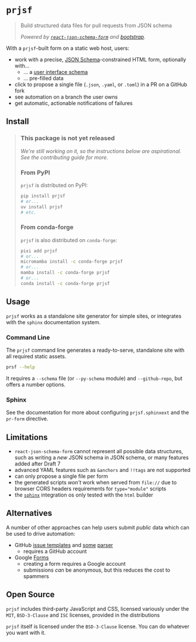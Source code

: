 # `prjsf`

> Build structured data files for pull requests from JSON schema
>
> _Powered by [`react-json-schema-form`][rjsf] and [bootstrap][bootstrap]._

[rjsf]: https://github.com/rjsf-team/react-jsonschema-form
[bootstrap]: https://github.com/twbs/bootstrap

With a `prjsf`-built form on a static web host, users:

- work with a precise, [JSON Schema][json-schema]-constrained HTML form, optionally
  with...
  - ... a [user interface schema][ui-schema]
  - ... pre-filled data
- click to propose a single file (`.json`, `.yaml`, or `.toml`) in a PR on a GitHub fork
- see automation on a branch the user owns
- get automatic, actionable notifications of failures

[ui-schema]:
  https://rjsf-team.github.io/react-jsonschema-form/docs/api-reference/uiSchema/
[json-schema]: https://json-schema.org

## Install

> ### This package is not yet released
>
> _We're still working on it, so the instructions below are aspirational. See the
> contributing guide for more._
>
> ### From PyPI
>
> `prjsf` is distributed on PyPI:
>
> ```bash
> pip install prjsf
> # or...
> uv install prjsf
> # etc.
> ```
>
> ### From conda-forge
>
> `prjsf` is also distributed on `conda-forge`:
>
> ```bash
> pixi add prjsf
> # or...
> micromamba install -c conda-forge prjsf
> # or...
> mamba install -c conda-forge prjsf
> # or...
> conda install -c conda-forge prjsf
> ```

## Usage

`prjsf` works as a standalone site generator for simple sites, or integrates with the
`sphinx` documentation system.

### Command Line

The `prjsf` command line generates a ready-to-serve, standalone site with all required
static assets.

```bash
prsf --help
```

It requires a `--schema` file (or `--py-schema` module) and `--github-repo`, but offers
a number options.

### Sphinx

See the documentation for more about configuring `prjsf.sphinxext` and the `pr-form`
directive.

## Limitations

- `react-json-schema-form` cannot represent all possible data structures, such as
  writing a _new_ JSON schema in JSON schema, or many features added after Draft 7
- advanced YAML features such as `&anchors` and `!!tags` are not supported
- can only propose a single file per form
- the generated scripts _won't_ work when served from `file://` due to browser CORS
  headers requirements for `type="module"` scripts
- the [`sphinx`](#sphinx) integration os only tested with the `html` builder

## Alternatives

A number of other approaches can help users submit _public_ data which can be used to
drive automation:

- GitHub [issue templates][issue-templates] and [some][issue-parser1]
  [parser][issue-parser2]
  - requires a GitHub account
- Google [Forms][g-forms]
  - creating a form requires a Google account
  - submissions _can_ be anonymous, but this reduces the cost to spammers

[issue-templates]:
  https://docs.github.com/en/communities/using-templates-to-encourage-useful-issues-and-pull-requests
[issue-parser1]: https://github.com/stefanbuck/github-issue-parser
[issue-parser2]: https://github.com/peter-murray/issue-forms-body-parser
[g-forms]: https://www.google.com/forms/about

## Open Source

`prjsf` includes third-party JavaScript and CSS, licensed variously under the `MIT`,
`BSD-3-Clause` and `ISC` licenses, provided in the distributions

`prjsf` itself is licensed under the `BSD-3-Clause` license. You can do whatever you
want with it.
